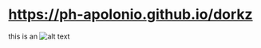 # https://ph-apolonio.github.io/dorkz

this is an ![alt text](https://xssss.com/ "##<script>alert(1234)</script>##1")


